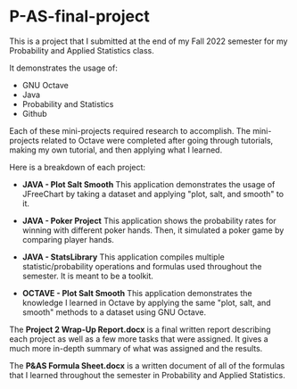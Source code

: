 # P-AS-final-project
This is a project that I submitted at the end of my Fall 2022 semester for my Probability and Applied Statistics class.

It demonstrates the usage of:
- GNU Octave
- Java
- Probability and Statistics
- Github

Each of these mini-projects required research to accomplish.
The mini-projects related to Octave were completed after going through tutorials, making my own tutorial, and then applying what I learned.

Here is a breakdown of each project:
- **JAVA - Plot Salt Smooth**
  This application demonstrates the usage of JFreeChart by taking a dataset and applying "plot, salt, and smooth" to it.

- **JAVA - Poker Project**
  This application shows the probability rates for winning with different poker hands. Then, it simulated a poker game by comparing player hands.

- **JAVA - StatsLibrary**
  This application compiles multiple statistic/probability operations and formulas used throughout the semester. It is meant to be a toolkit.

- **OCTAVE - Plot Salt Smooth**
  This application demonstrates the knowledge I learned in Octave by applying the same "plot, salt, and smooth" methods to a dataset using GNU Octave.

The **Project 2 Wrap-Up Report.docx** is a final written report describing each project as well as a few more tasks that were assigned. It gives a much more in-depth summary of what was assigned and the results.

The **P&AS Formula Sheet.docx** is a written document of all of the formulas that I learned throughout the semester in Probability and Applied Statistics.
